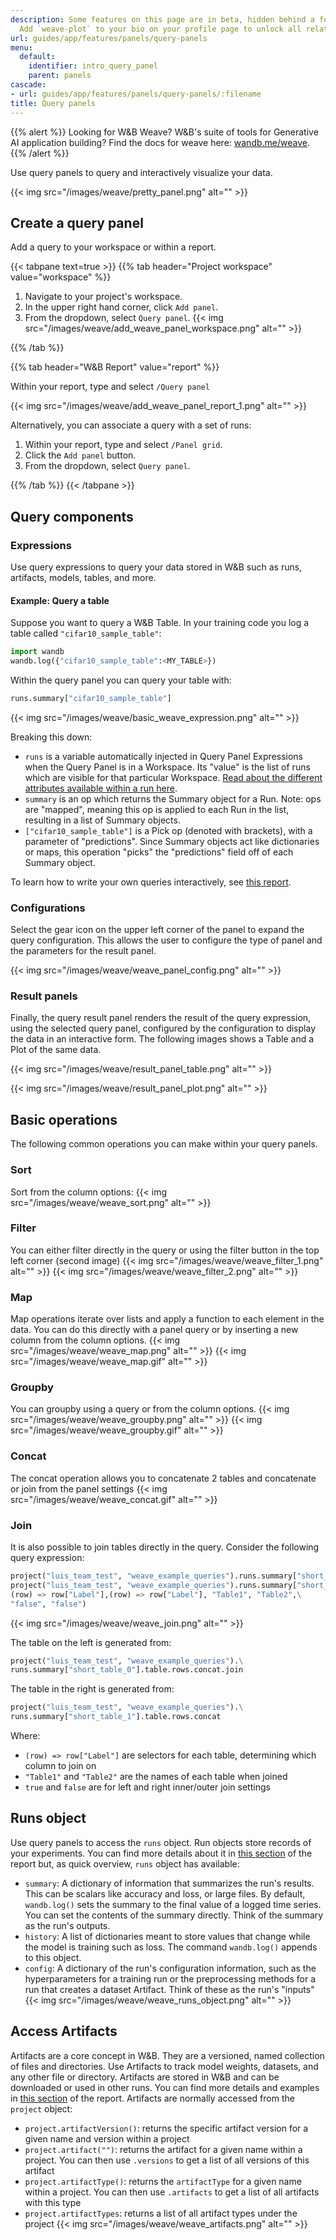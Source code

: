 ```yaml
---
description: Some features on this page are in beta, hidden behind a feature flag.
  Add `weave-plot` to your bio on your profile page to unlock all related features.
url: guides/app/features/panels/query-panels
menu:
  default:
    identifier: intro_query_panel
    parent: panels
cascade:
- url: guides/app/features/panels/query-panels/:filename
title: Query panels
---
```


{{% alert %}}
Looking for W&B Weave? W&B's suite of tools for Generative AI application building? Find the docs for weave here: [wandb.me/weave](https://wandb.github.io/weave/?utm_source=wandb_docs&utm_medium=docs&utm_campaign=weave-nudge).
{{% /alert %}}

Use query panels to query and interactively visualize your data.

{{< img src="/images/weave/pretty_panel.png" alt="" >}}

<!-- {{% alert %}}
See [this report](http://wandb.me/keras-xla-benchmark) to see how this team used Weave Panels to visualize their benchmarks.
{{% /alert %}} -->

## Create a query panel

Add a query to your workspace or within a report.

{{< tabpane text=true >}}
{{% tab header="Project workspace" value="workspace" %}}

  1. Navigate to your project's workspace. 
  2. In the upper right hand corner, click `Add panel`.
  3. From the dropdown, select `Query panel`.
  {{< img src="/images/weave/add_weave_panel_workspace.png" alt="" >}}

{{% /tab %}}

{{% tab header="W&B Report" value="report" %}}

Within your report, type and select `/Query panel`

{{< img src="/images/weave/add_weave_panel_report_1.png" alt="" >}}

Alternatively, you can associate a query with a set of runs:
1. Within your report, type and select `/Panel grid`.
2. Click the `Add panel` button.
3. From the dropdown, select `Query panel`.

{{% /tab %}}
{{< /tabpane >}}
  

## Query components

### Expressions

Use query expressions to query your data stored in W&B such as runs, artifacts, models, tables, and more. 

#### Example: Query a table
Suppose you want to query a W&B Table. In your training code you log a table called `"cifar10_sample_table"`:

```python
import wandb
wandb.log({"cifar10_sample_table":<MY_TABLE>})
```

Within the query panel you can query your table with:
```python
runs.summary["cifar10_sample_table"]
```
{{< img src="/images/weave/basic_weave_expression.png" alt="" >}}

Breaking this down:

* `runs` is a variable automatically injected in Query Panel Expressions when the Query Panel is in a Workspace. Its "value" is the list of runs which are visible for that particular Workspace. [Read about the different attributes available within a run here](../../../../track/public-api-guide.md#understanding-the-different-attributes).
* `summary` is an op which returns the Summary object for a Run. Note: ops are "mapped", meaning this op is applied to each Run in the list, resulting in a list of Summary objects.
* `["cifar10_sample_table"]` is a Pick op (denoted with brackets), with a parameter of "predictions". Since Summary objects act like dictionaries or maps, this operation "picks" the "predictions" field off of each Summary object.

To learn how to write your own queries interactively, see [this report](https://wandb.ai/luis_team_test/weave_example_queries/reports/Weave-queries---Vmlldzo1NzIxOTY2?accessToken=bvzq5hwooare9zy790yfl3oitutbvno2i6c2s81gk91750m53m2hdclj0jvryhcr).

### Configurations

Select the gear icon on the upper left corner of the panel to expand the query configuration. This allows the user to configure the type of panel and the parameters for the result panel.

{{< img src="/images/weave/weave_panel_config.png" alt="" >}}

### Result panels

Finally, the query result panel renders the result of the query expression, using the selected query panel, configured by the configuration to display the data in an interactive form. The following images shows a Table and a Plot of the same data.

{{< img src="/images/weave/result_panel_table.png" alt="" >}}

{{< img src="/images/weave/result_panel_plot.png" alt="" >}}

## Basic operations
The following common operations you can make within your query panels.
### Sort
Sort from the column options:
{{< img src="/images/weave/weave_sort.png" alt="" >}}

### Filter
You can either filter directly in the query or using the filter button in the top left corner (second image)
{{< img src="/images/weave/weave_filter_1.png" alt="" >}}
{{< img src="/images/weave/weave_filter_2.png" alt="" >}}

### Map
Map operations iterate over lists and apply a function to each element in the data. You can do this directly with a panel query  or by inserting a new column from the column options.
{{< img src="/images/weave/weave_map.png" alt="" >}}
{{< img src="/images/weave/weave_map.gif" alt="" >}}

### Groupby
You can groupby using a query or from the column options.
{{< img src="/images/weave/weave_groupby.png" alt="" >}}
{{< img src="/images/weave/weave_groupby.gif" alt="" >}}

### Concat
The concat operation allows you to concatenate 2 tables and concatenate or join from the panel settings
{{< img src="/images/weave/weave_concat.gif" alt="" >}}

### Join
It is also possible to join tables directly in the query. Consider the following query expression:
```python
project("luis_team_test", "weave_example_queries").runs.summary["short_table_0"].table.rows.concat.join(\
project("luis_team_test", "weave_example_queries").runs.summary["short_table_1"].table.rows.concat,\
(row) => row["Label"],(row) => row["Label"], "Table1", "Table2",\
"false", "false")
```
{{< img src="/images/weave/weave_join.png" alt="" >}}

The table on the left is generated from:
```python
project("luis_team_test", "weave_example_queries").\
runs.summary["short_table_0"].table.rows.concat.join
```
The table in the right is generated from:
```python
project("luis_team_test", "weave_example_queries").\
runs.summary["short_table_1"].table.rows.concat
```
Where:
* `(row) => row["Label"]` are selectors for each table, determining which column to join on
* `"Table1"` and `"Table2"` are the names of each table when joined
* `true` and `false` are for left and right inner/outer join settings


## Runs object
Use query panels to access the `runs` object. Run objects store records of your experiments. You can find more details about it in [this section](https://wandb.ai/luis_team_test/weave_example_queries/reports/Weave-queries---Vmlldzo1NzIxOTY2?accessToken=bvzq5hwooare9zy790yfl3oitutbvno2i6c2s81gk91750m53m2hdclj0jvryhcr#3.-accessing-runs-object) of the report but, as quick overview, `runs` object has available:
* `summary`: A dictionary of information that summarizes the run's results. This can be scalars like accuracy and loss, or large files. By default, `wandb.log()` sets the summary to the final value of a logged time series. You can set the contents of the summary directly. Think of the summary as the run's outputs.
* `history`: A list of dictionaries meant to store values that change while the model is training such as loss. The command `wandb.log()` appends to this object.
* `config`: A dictionary of the run's configuration information, such as the hyperparameters for a training run or the preprocessing methods for a run that creates a dataset Artifact. Think of these as the run's "inputs"
{{< img src="/images/weave/weave_runs_object.png" alt="" >}}

## Access Artifacts

Artifacts are a core concept in W&B. They are a versioned, named collection of files and directories. Use Artifacts to track model weights, datasets, and any other file or directory. Artifacts are stored in W&B and can be downloaded or used in other runs. You can find more details and examples in [this section](https://wandb.ai/luis_team_test/weave_example_queries/reports/Weave-queries---Vmlldzo1NzIxOTY2?accessToken=bvzq5hwooare9zy790yfl3oitutbvno2i6c2s81gk91750m53m2hdclj0jvryhcr#4.-accessing-artifacts) of the report. Artifacts are normally accessed from the `project` object:
* `project.artifactVersion()`: returns the specific artifact version for a given name and version within a project
* `project.artifact("")`: returns the artifact for a given name within a project. You can then use `.versions` to get a list of all versions of this artifact
* `project.artifactType()`: returns the `artifactType` for a given name within a project. You can then use `.artifacts` to get a list of all artifacts with this type
* `project.artifactTypes`: returns a list of all artifact types under the project
{{< img src="/images/weave/weave_artifacts.png" alt="" >}}